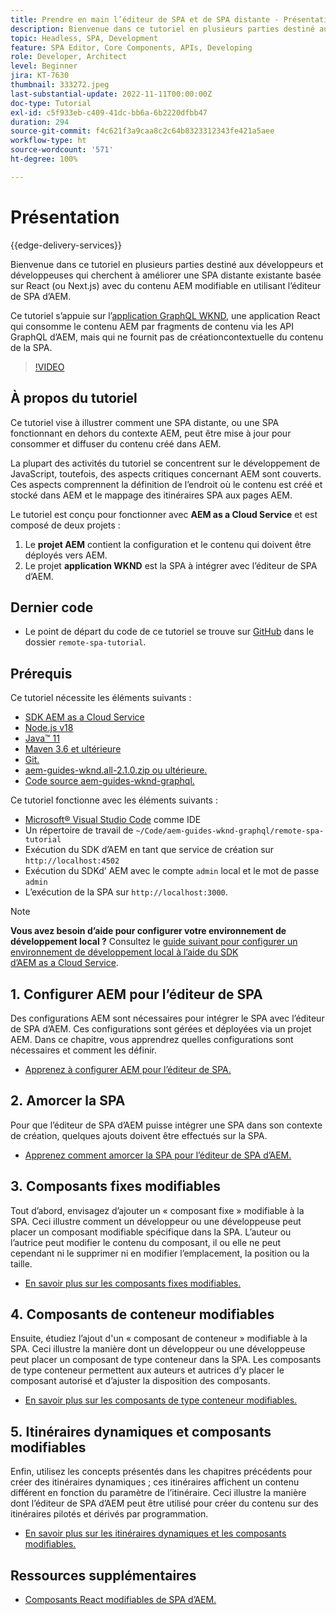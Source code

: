 ```yaml
---
title: Prendre en main l’éditeur de SPA et de SPA distante - Présentation
description: Bienvenue dans ce tutoriel en plusieurs parties destiné aux développeurs et développeuses qui cherchent à améliorer une SPA distante existante avec du contenu AEM modifiable en utilisant l’éditeur de SPA d’AEM.
topic: Headless, SPA, Development
feature: SPA Editor, Core Components, APIs, Developing
role: Developer, Architect
level: Beginner
jira: KT-7630
thumbnail: 333272.jpeg
last-substantial-update: 2022-11-11T00:00:00Z
doc-type: Tutorial
exl-id: c5f933eb-c409-41dc-bb6a-6b2220dfbb47
duration: 294
source-git-commit: f4c621f3a9caa8c2c64b8323312343fe421a5aee
workflow-type: ht
source-wordcount: '571'
ht-degree: 100%

---
```


# Présentation

{{edge-delivery-services}}

Bienvenue dans ce tutoriel en plusieurs parties destiné aux développeurs et développeuses qui cherchent à améliorer une SPA distante existante basée sur React (ou Next.js) avec du contenu AEM modifiable en utilisant l’éditeur de SPA d’AEM.

Ce tutoriel s’appuie sur l’[application GraphQL WKND](https://experienceleague.adobe.com/docs/experience-manager-learn/getting-started-with-aem-headless/graphql/overview.html?lang=fr), une application React qui consomme le contenu AEM par fragments de contenu via les API GraphQL d’AEM, mais qui ne fournit pas de créationcontextuelle du contenu de la SPA.

>[!VIDEO](https://video.tv.adobe.com/v/333272?quality=12&learn=on)

## À propos du tutoriel

Ce tutoriel vise à illustrer comment une SPA distante, ou une SPA fonctionnant en dehors du contexte AEM, peut être mise à jour pour consommer et diffuser du contenu créé dans AEM.

La plupart des activités du tutoriel se concentrent sur le développement de JavaScript, toutefois, des aspects critiques concernant AEM sont couverts. Ces aspects comprennent la définition de l’endroit où le contenu est créé et stocké dans AEM et le mappage des itinéraires SPA aux pages AEM.

Le tutoriel est conçu pour fonctionner avec **AEM as a Cloud Service** et est composé de deux projets :

1. Le __projet AEM__ contient la configuration et le contenu qui doivent être déployés vers AEM.
1. Le projet __application WKND__ est la SPA à intégrer avec l’éditeur de SPA d’AEM.

## Dernier code

+ Le point de départ du code de ce tutoriel se trouve sur [GitHub](https://github.com/adobe/aem-guides-wknd-graphql/tree/main/remote-spa-tutorial) dans le dossier `remote-spa-tutorial`.

## Prérequis

Ce tutoriel nécessite les éléments suivants :

+ [SDK AEM as a Cloud Service](https://experienceleague.adobe.com/docs/experience-manager-learn/cloud-service/local-development-environment-set-up/aem-runtime.html?lang=fr)
+ [Node.js v18](https://nodejs.org/fr/)
+ [Java™ 11](https://downloads.experiencecloud.adobe.com/content/software-distribution/en/general.html)
+ [Maven 3.6 et ultérieure](https://maven.apache.org/)
+ [Git.](https://git-scm.com/downloads)
+ [aem-guides-wknd.all-2.1.0.zip ou ultérieure.](https://github.com/adobe/aem-guides-wknd/releases)
+ [Code source aem-guides-wknd-graphql.](https://github.com/adobe/aem-guides-wknd-graphql/tree/main)

Ce tutoriel fonctionne avec les éléments suivants :

+ [Microsoft® Visual Studio Code](https://visualstudio.microsoft.com/) comme IDE
+ Un répertoire de travail de `~/Code/aem-guides-wknd-graphql/remote-spa-tutorial`
+ Exécution du SDK d’AEM en tant que service de création sur `http://localhost:4502`
+ Exécution du SDKd’ AEM avec le compte `admin` local et le mot de passe `admin`
+ L’exécution de la SPA sur `http://localhost:3000`.

>[!NOTE]
>
> **Vous avez besoin d’aide pour configurer votre environnement de développement local ?** Consultez le [guide suivant pour configurer un environnement de développement local à l’aide du SDK d’AEM as a Cloud Service](https://experienceleague.adobe.com/docs/experience-manager-learn/cloud-service/local-development-environment-set-up/overview.html?lang=fr).

## 1. Configurer AEM pour l’éditeur de SPA

Des configurations AEM sont nécessaires pour intégrer le SPA avec l’éditeur de SPA d’AEM. Ces configurations sont gérées et déployées via un projet AEM. Dans ce chapitre, vous apprendrez quelles configurations sont nécessaires et comment les définir.

+ [Apprenez à configurer AEM pour l’éditeur de SPA.](./aem-configure.md)

## 2. Amorcer la SPA

Pour que l’éditeur de SPA d’AEM puisse intégrer une SPA dans son contexte de création, quelques ajouts doivent être effectués sur la SPA.

+ [Apprenez comment amorcer la SPA pour l’éditeur de SPA d’AEM.](./spa-bootstrap.md)

## 3. Composants fixes modifiables

Tout d’abord, envisagez d’ajouter un « composant fixe » modifiable à la SPA. Ceci illustre comment un développeur ou une développeuse peut placer un composant modifiable spécifique dans la SPA. L’auteur ou l’autrice peut modifier le contenu du composant, il ou elle ne peut cependant ni le supprimer ni en modifier l’emplacement, la position ou la taille.

+ [En savoir plus sur les composants fixes modifiables.](./spa-fixed-component.md)

## 4. Composants de conteneur modifiables

Ensuite, étudiez l’ajout d&#39;un « composant de conteneur » modifiable à la SPA. Ceci illustre la manière dont un développeur ou une développeuse peut placer un composant de type conteneur dans la SPA. Les composants de type conteneur permettent aux auteurs et autrices d’y placer le composant autorisé et d’ajuster la disposition des composants.

+ [En savoir plus sur les composants de type conteneur modifiables.](./spa-container-component.md)

## 5. Itinéraires dynamiques et composants modifiables

Enfin, utilisez les concepts présentés dans les chapitres précédents pour créer des itinéraires dynamiques ; ces itinéraires affichent un contenu différent en fonction du paramètre de l’itinéraire. Ceci illustre la manière dont l’éditeur de SPA d’AEM peut être utilisé pour créer du contenu sur des itinéraires pilotés et dérivés par programmation.

+ [En savoir plus sur les itinéraires dynamiques et les composants modifiables.](./spa-dynamic-routes.md)

## Ressources supplémentaires

+ [Composants React modifiables de SPA d’AEM.](https://www.npmjs.com/package/@adobe/aem-react-editable-components)
